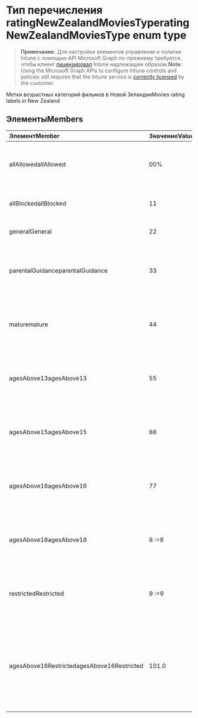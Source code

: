 # <a name="ratingnewzealandmoviestype-enum-type"></a><span data-ttu-id="99cee-101">Тип перечисления ratingNewZealandMoviesType</span><span class="sxs-lookup"><span data-stu-id="99cee-101">ratingNewZealandMoviesType enum type</span></span>

> <span data-ttu-id="99cee-102">**Примечание.** Для настройки элементов управления и политик Intune с помощью API Microsoft Graph по-прежнему требуется, чтобы клиент [лицензировал](https://go.microsoft.com/fwlink/?linkid=839381) Intune надлежащим образом.</span><span class="sxs-lookup"><span data-stu-id="99cee-102">**Note:** Using the Microsoft Graph APIs to configure Intune controls and policies still requires that the Intune service is [correctly licensed](https://go.microsoft.com/fwlink/?linkid=839381) by the customer.</span></span>

<span data-ttu-id="99cee-103">Метки возрастных категорий фильмов в Новой Зеландии</span><span class="sxs-lookup"><span data-stu-id="99cee-103">Movies rating labels in New Zealand</span></span>
## <a name="members"></a><span data-ttu-id="99cee-104">Элементы</span><span class="sxs-lookup"><span data-stu-id="99cee-104">Members</span></span>
|<span data-ttu-id="99cee-105">Элемент</span><span class="sxs-lookup"><span data-stu-id="99cee-105">Member</span></span>|<span data-ttu-id="99cee-106">Значение</span><span class="sxs-lookup"><span data-stu-id="99cee-106">Value</span></span>|<span data-ttu-id="99cee-107">Описание</span><span class="sxs-lookup"><span data-stu-id="99cee-107">Description</span></span>|
|:---|:---|:---|
|<span data-ttu-id="99cee-108">allAllowed</span><span class="sxs-lookup"><span data-stu-id="99cee-108">allAllowed</span></span>|<span data-ttu-id="99cee-109">0</span><span class="sxs-lookup"><span data-stu-id="99cee-109">0%</span></span>|<span data-ttu-id="99cee-110">Значение по умолчанию, допуск всего киноконтента</span><span class="sxs-lookup"><span data-stu-id="99cee-110">Default value, allow all movies content</span></span>|
|<span data-ttu-id="99cee-111">allBlocked</span><span class="sxs-lookup"><span data-stu-id="99cee-111">allBlocked</span></span>|<span data-ttu-id="99cee-112">1</span><span class="sxs-lookup"><span data-stu-id="99cee-112">1</span></span>|<span data-ttu-id="99cee-113">Запрет любого киноконтента</span><span class="sxs-lookup"><span data-stu-id="99cee-113">Do not allow any movies content</span></span>|
|<span data-ttu-id="99cee-114">general</span><span class="sxs-lookup"><span data-stu-id="99cee-114">General</span></span>|<span data-ttu-id="99cee-115">2</span><span class="sxs-lookup"><span data-stu-id="99cee-115">2</span></span>|<span data-ttu-id="99cee-116">Подходит для любой аудитории</span><span class="sxs-lookup"><span data-stu-id="99cee-116">Suitable for general audience</span></span>|
|<span data-ttu-id="99cee-117">parentalGuidance</span><span class="sxs-lookup"><span data-stu-id="99cee-117">parentalGuidance</span></span>|<span data-ttu-id="99cee-118">3</span><span class="sxs-lookup"><span data-stu-id="99cee-118">3</span></span>|<span data-ttu-id="99cee-119">Категория PG — рекомендуется контроль родителей</span><span class="sxs-lookup"><span data-stu-id="99cee-119">The PG classification recommends parental guidance</span></span>|
|<span data-ttu-id="99cee-120">mature</span><span class="sxs-lookup"><span data-stu-id="99cee-120">mature</span></span>|<span data-ttu-id="99cee-121">4</span><span class="sxs-lookup"><span data-stu-id="99cee-121">4</span></span>|<span data-ttu-id="99cee-122">Категория M — подходит для старшего возраста</span><span class="sxs-lookup"><span data-stu-id="99cee-122">The M classification is suitable for mature audience</span></span>|
|<span data-ttu-id="99cee-123">agesAbove13</span><span class="sxs-lookup"><span data-stu-id="99cee-123">agesAbove13</span></span>|<span data-ttu-id="99cee-124">5</span><span class="sxs-lookup"><span data-stu-id="99cee-124">5</span></span>|<span data-ttu-id="99cee-125">Категория R13 — разрешено для лиц в возрасте от 13 лет</span><span class="sxs-lookup"><span data-stu-id="99cee-125">The R13 classification is restricted to persons 13 years and over</span></span>|
|<span data-ttu-id="99cee-126">agesAbove15</span><span class="sxs-lookup"><span data-stu-id="99cee-126">agesAbove15</span></span>|<span data-ttu-id="99cee-127">6</span><span class="sxs-lookup"><span data-stu-id="99cee-127">6</span></span>|<span data-ttu-id="99cee-128">Категория R15 — разрешено для лиц в возрасте от 15 лет</span><span class="sxs-lookup"><span data-stu-id="99cee-128">The R15 classification is restricted to persons 15 years and over</span></span>|
|<span data-ttu-id="99cee-129">agesAbove16</span><span class="sxs-lookup"><span data-stu-id="99cee-129">agesAbove16</span></span>|<span data-ttu-id="99cee-130">7</span><span class="sxs-lookup"><span data-stu-id="99cee-130">7</span></span>|<span data-ttu-id="99cee-131">Категория R16 — разрешено для лиц в возрасте от 16 лет</span><span class="sxs-lookup"><span data-stu-id="99cee-131">The R16 classification is restricted to persons 16 years and over</span></span>|
|<span data-ttu-id="99cee-132">agesAbove18</span><span class="sxs-lookup"><span data-stu-id="99cee-132">agesAbove18</span></span>|<span data-ttu-id="99cee-133">8</span><span class="sxs-lookup"><span data-stu-id="99cee-133"> :=8</span></span>|<span data-ttu-id="99cee-134">Категория R18 — разрешено для лиц в возрасте от 18 лет</span><span class="sxs-lookup"><span data-stu-id="99cee-134">The R18 classification is restricted to persons 18 years and over</span></span>|
|<span data-ttu-id="99cee-135">restricted</span><span class="sxs-lookup"><span data-stu-id="99cee-135">Restricted</span></span>|<span data-ttu-id="99cee-136">9</span><span class="sxs-lookup"><span data-stu-id="99cee-136"> :=9</span></span>|<span data-ttu-id="99cee-137">Категория R — разрешено для определенной аудитории</span><span class="sxs-lookup"><span data-stu-id="99cee-137">The R classification is restricted to a certain audience</span></span>|
|<span data-ttu-id="99cee-138">agesAbove16Restricted</span><span class="sxs-lookup"><span data-stu-id="99cee-138">agesAbove16Restricted</span></span>|<span data-ttu-id="99cee-139">10</span><span class="sxs-lookup"><span data-stu-id="99cee-139">1.0</span></span>|<span data-ttu-id="99cee-140">Категория RP16 — для зрителей младше 16 лет требуется сопровождение родителей или других взрослых</span><span class="sxs-lookup"><span data-stu-id="99cee-140">The RP16 classification requires viewers under 16 accompanied by a parent or an adult</span></span>|




